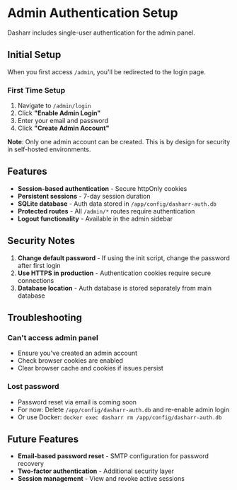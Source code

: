 # Admin Authentication Setup

Dasharr includes single-user authentication for the admin panel.

## Initial Setup

When you first access `/admin`, you'll be redirected to the login page.

### First Time Setup

1. Navigate to `/admin/login`
2. Click **"Enable Admin Login"**
3. Enter your email and password
4. Click **"Create Admin Account"**

**Note**: Only one admin account can be created. This is by design for security in self-hosted environments.

## Features

- **Session-based authentication** - Secure httpOnly cookies
- **Persistent sessions** - 7-day session duration
- **SQLite database** - Auth data stored in `/app/config/dasharr-auth.db`
- **Protected routes** - All `/admin/*` routes require authentication
- **Logout functionality** - Available in the admin sidebar

## Security Notes

1. **Change default password** - If using the init script, change the password after first login
2. **Use HTTPS in production** - Authentication cookies require secure connections
3. **Database location** - Auth database is stored separately from main database

## Troubleshooting

### Can't access admin panel
- Ensure you've created an admin account
- Check browser cookies are enabled
- Clear browser cache and cookies if issues persist

### Lost password
- Password reset via email is coming soon
- For now: Delete `/app/config/dasharr-auth.db` and re-enable admin login
- Or use Docker: `docker exec dasharr rm /app/config/dasharr-auth.db`

## Future Features

- **Email-based password reset** - SMTP configuration for password recovery
- **Two-factor authentication** - Additional security layer
- **Session management** - View and revoke active sessions